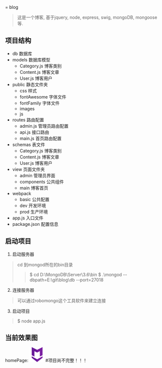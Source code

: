 = blog
>这是一个博客, 基于jquery, node, express, swig, mongoDB, mongoose等.

## 项目结构
+ db 数据库
+ models 数据库模型
    - Category.js 博客类别
    - Content.js 博客文章
    - User.js 博客用户
+ public 静态文件夹
    - css 样式
    - fontAwesome 字体文件
    - fontFamily 字体文件
    - images
    - js
+ routes 路由配置
    - admin.js 管理员路由配置
    - api.js 接口路由
    - main.js 首页路由配置
+ schemas 表文件
    - Category.js 博客类别
    - Content.js 博客文章
    - User.js 博客用户
+ view 页面文件夹
    - admin 管理员界面
    - components 公共组件
    - main 博客首页
+ webpack 
    - basic 公共配置
    - dev 开发环境
    - prod 生产环境
+ app.js 入口文件
+ package.json 配置信息

## 启动项目
1. 启动服务器
> cd 到mongod所在的bin目录
>> $ cd D:\MongoDB\Server\3.6\bin
>> $ .\mongod --dbpath=E:\git\blog\db --port=27018
2. 连接服务器
> 可以通过robomongo这个工具软件来建立连接
3. 启动项目
> $ node app.js

## 当前效果图
homePage: 
![alt text](https://github.com/adam-p/markdown-here/raw/master/src/common/images/icon48.png "homepage")
#项目尚不完整！！！
